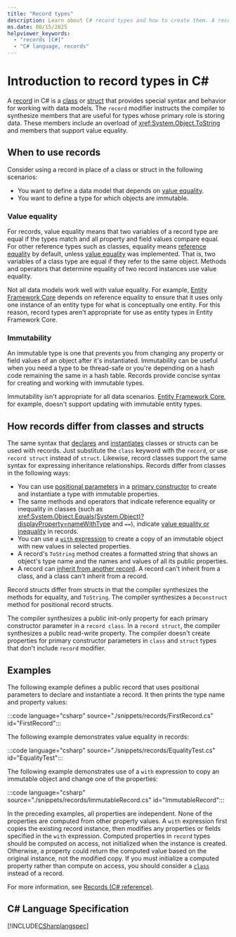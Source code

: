 ```yaml
---
title: "Record types"
description: Learn about C# record types and how to create them. A record is a class that provides value semantics.
ms.date: 08/15/2025
helpviewer_keywords: 
  - "records [C#]"
  - "C# language, records"
---
```

# Introduction to record types in C\#

A [record](../../language-reference/builtin-types/record.md) in C# is a [class](../../language-reference/keywords/class.md) or [struct](../../language-reference/builtin-types/struct.md) that provides special syntax and behavior for working with data models. The `record` modifier instructs the compiler to synthesize members that are useful for types whose primary role is storing data. These members include an overload of <xref:System.Object.ToString> and members that support value equality.

## When to use records

Consider using a record in place of a class or struct in the following scenarios:

* You want to define a data model that depends on [value equality](../../programming-guide/statements-expressions-operators/equality-comparisons.md#value-equality).
* You want to define a type for which objects are immutable.

### Value equality

For records, value equality means that two variables of a record type are equal if the types match and all property and field values compare equal. For other reference types such as classes, equality means [reference equality](../../programming-guide/statements-expressions-operators/equality-comparisons.md#reference-equality) by default, unless [value equality](../../programming-guide/statements-expressions-operators/how-to-define-value-equality-for-a-type.md) was implemented. That is, two variables of a class type are equal if they refer to the same object. Methods and operators that determine equality of two record instances use value equality.

Not all data models work well with value equality. For example, [Entity Framework Core](/ef/core/) depends on reference equality to ensure that it uses only one instance of an entity type for what is conceptually one entity. For this reason, record types aren't appropriate for use as entity types in Entity Framework Core.

### Immutability

An immutable type is one that prevents you from changing any property or field values of an object after it's instantiated. Immutability can be useful when you need a type to be thread-safe or you're depending on a hash code remaining the same in a hash table. Records provide concise syntax for creating and working with immutable types.

Immutability isn't appropriate for all data scenarios. [Entity Framework Core](/ef/core/), for example, doesn't support updating with immutable entity types.

## How records differ from classes and structs

The same syntax that [declares](classes.md#declaring-classes) and [instantiates](classes.md#creating-objects) classes or structs can be used with records. Just substitute the `class` keyword with the `record`, or use `record struct` instead of `struct`. Likewise, record classes support the same syntax for expressing inheritance relationships. Records differ from classes in the following ways:

* You can use [positional parameters](../../language-reference/builtin-types/record.md#positional-syntax-for-property-and-field-definition) in a [primary constructor](../../programming-guide/classes-and-structs/instance-constructors.md#primary-constructors) to create and instantiate a type with immutable properties.
* The same methods and operators that indicate reference equality or inequality in classes (such as <xref:System.Object.Equals(System.Object)?displayProperty=nameWithType> and `==`), indicate [value equality or inequality](../../language-reference/builtin-types/record.md#value-equality) in records.
* You can use a [`with` expression](../../language-reference/builtin-types/record.md#nondestructive-mutation) to create a copy of an immutable object with new values in selected properties.
* A record's `ToString` method creates a formatted string that shows an object's type name and the names and values of all its public properties.
* A record can [inherit from another record](../../language-reference/builtin-types/record.md#inheritance). A record can't inherit from a class, and a class can't inherit from a record.

Record structs differ from structs in that the compiler synthesizes the methods for equality, and `ToString`. The compiler synthesizes a `Deconstruct` method for positional record structs.

The compiler synthesizes a public init-only property for each primary constructor parameter in a `record class`. In a `record struct`, the compiler synthesizes a public read-write property. The compiler doesn't create properties for primary constructor parameters in `class` and `struct` types that don't include `record` modifier.

## Examples

The following example defines a public record that uses positional parameters to declare and instantiate a record. It then prints the type name and property values:

:::code language="csharp" source="./snippets/records/FirstRecord.cs" id="FirstRecord":::

The following example demonstrates value equality in records:

:::code language="csharp" source="./snippets/records/EqualityTest.cs" id="EqualityTest":::

The following example demonstrates use of a `with` expression to copy an immutable object and change one of the properties:

:::code language="csharp" source="./snippets/records/ImmutableRecord.cs" id="ImmutableRecord":::

In the preceding examples, all properties are independent. None of the properties are computed from other property values. A `with` expression first copies the existing record instance, then modifies any properties or fields specified in the `with` expression. Computed properties in `record` types should be computed on access, not initialized when the instance is created. Otherwise, a property could return the computed value based on the original instance, not the modified copy. If you must initialize a computed property rather than compute on access, you should consider a [`class`](./classes.md) instead of a record.

For more information, see [Records (C# reference)](../../language-reference/builtin-types/record.md).
  
## C# Language Specification

[!INCLUDE[CSharplangspec](~/includes/csharplangspec-md.md)]  
